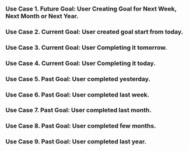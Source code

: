 ### Use Case 1. Future Goal: User Creating Goal for Next Week, Next Month or Next Year.

### Use Case 2. Current Goal: User created goal start from today.

### Use Case 3. Current Goal: User Completing it tomorrow.

### Use Case 4. Current Goal: User Completing it today.

### Use Case 5. Past Goal: User completed yesterday.

### Use Case 6. Past Goal: User completed last week.

### Use Case 7. Past Goal: User completed last month.

### Use Case 8. Past Goal: User completed few months.

### Use Case 9. Past Goal: User completed last year.
